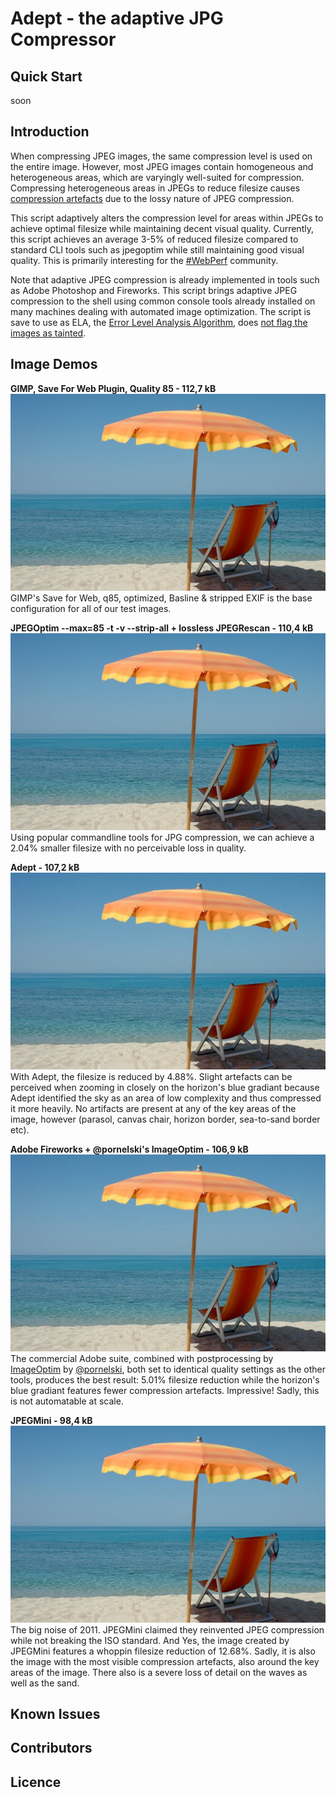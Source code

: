 Adept - the adaptive JPG Compressor
====================

## Quick Start

soon

## Introduction

When compressing JPEG images, the same compression level is used on the entire image. However, most JPEG images contain homogeneous and heterogeneous areas, which are varyingly well-suited for compression. Compressing heterogeneous areas in JPEGs to reduce filesize causes [compression artefacts](https://en.wikipedia.org/wiki/Compression_artifact) due to the lossy nature of JPEG compression.

This script adaptively alters the compression level for areas within JPEGs to achieve optimal filesize while maintaining decent visual quality. Currently, this script achieves an average 3-5% of reduced filesize compared to standard CLI tools such as jpegoptim while still maintaining good visual quality. This is primarily interesting for the [#WebPerf](https://twitter.com/search?q=%23WebPerf&src=typd) community.

Note that adaptive JPEG compression is already implemented in tools such as Adobe Photoshop and Fireworks. This script brings adaptive JPEG compression to the shell using common console tools already installed on many machines dealing with automated image optimization. The script is save to use as ELA, the [Error Level Analysis Algorithm](http://fotoforensics.com/tutorial-ela.php), does [not flag the images as tainted](http://fotoforensics.com/analysis.php?id=9955933a9ea6774a0e58303db1ac104af8dafd41.107232).

## Image Demos

**GIMP, Save For Web Plugin, Quality 85 - 112,7 kB**
[![Beach GIMp SaveForWeb q85](images/01-01-beach-gimp-saveforweb-q85.jpg)](https://raw.github.com/technopagan/adept-jpg-compressor/master/images/01-01-beach-gimp-saveforweb-q85.jpg)
GIMP's Save for Web, q85, optimized, Basline & stripped EXIF is the base configuration for all of our test images.

**JPEGOptim --max=85 -t -v --strip-all + lossless JPEGRescan - 110,4 kB**
[![Beach JPEGOptim plus JPEGRescan](images/01-02-beach-jpegoptim-q85-stripall-plus-jpegrescan.jpg)](https://raw.github.com/technopagan/adept-jpg-compressor/master/images/01-02-beach-jpegoptim-q85-stripall-plus-jpegrescan.jpg)
Using popular commandline tools for JPG compression, we can achieve a 2.04% smaller filesize with no perceivable loss in quality.

**Adept - 107,2 kB**
[![Beach Adept](images/01-03-beach_adept_compress.jpg)](https://raw.github.com/technopagan/adept-jpg-compressor/master/images/01-03-beach_adept_compress.jpg)
With Adept, the filesize is reduced by 4.88%. Slight artefacts can be perceived when zooming in closely on the horizon's blue gradiant because Adept identified the sky as an area of low complexity and thus compressed it more heavily. No artifacts are present at any of the key areas of the image, however (parasol, canvas chair, horizon border, sea-to-sand border etc). 

**Adobe Fireworks + @pornelski's ImageOptim - 106,9 kB**
[![Beach Adept](images/01-04-beach-Adobe-Fireworks-plus-ImageOptim-identical-quality-settings.jpg)](https://raw.github.com/technopagan/adept-jpg-compressor/master/images/01-04-beach-Adobe-Fireworks-plus-ImageOptim-identical-quality-settings.jpg)
The commercial Adobe suite, combined with postprocessing by [ImageOptim](http://imageoptim.com/) by [@pornelski](https://twitter.com/pornelski), both set to identical quality settings as the other tools, produces the best result: 5.01% filesize reduction while the horizon's blue gradiant features fewer compression artefacts. Impressive! Sadly, this is not automatable at scale.

**JPEGMini - 98,4 kB**
[![Beach Adept](images/01-05-beach-jpegmini.jpg)](https://raw.github.com/technopagan/adept-jpg-compressor/master/images/01-05-beach-jpegmini.jpg)
The big noise of 2011. JPEGMini claimed they reinvented JPEG compression while not breaking the ISO standard. And Yes, the image created by JPEGMini features a whoppin filesize reduction of 12.68%. Sadly, it is also the image with the most visible compression artefacts, also around the key areas of the image. There also is a severe loss of detail on the waves as well as the sand.

## Known Issues


## Contributors


## Licence
